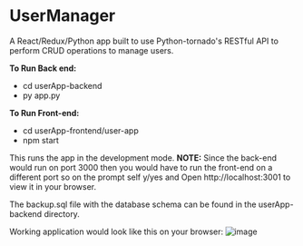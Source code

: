 # UserManager
A React/Redux/Python app built to use Python-tornado's RESTful API to perform CRUD operations to manage users.


**To Run Back end:**
- cd userApp-backend
- py app.py

**To Run Front-end:**
- cd userApp-frontend/user-app
- npm start

This runs the app in the development mode. 
**NOTE:** 
Since the back-end would run on port 3000 then you would have to run the front-end on a different port so on the prompt self y/yes and Open http://localhost:3001 to view it in your browser.

The backup.sql file with the database schema can be found in the userApp-backend directory.

Working application would look like this on your browser:
![image](https://user-images.githubusercontent.com/23152855/164946205-246bc209-3f6e-4bb0-aa13-96f49a2d9033.png)
